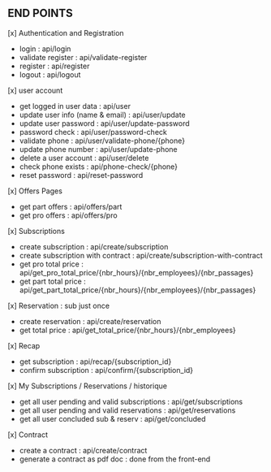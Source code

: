 ## END POINTS

[x] Authentication and Registration

-   login : api/login
-   validate register : api/validate-register
-   register : api/register
-   logout : api/logout

[x] user account

-   get logged in user data : api/user
-   update user info (name & email) : api/user/update
-   update user password : api/user/update-password
-   password check : api/user/password-check
-   validate phone : api/user/validate-phone/{phone}
-   update phone number : api/user/update-phone
-   delete a user account : api/user/delete
-   check phone exists : api/phone-check/{phone}
-   reset password : api/reset-password

[x] Offers Pages

-   get part offers : api/offers/part
-   get pro offers : api/offers/pro

[x] Subscriptions

-   create subscription : api/create/subscription
-   create subscription with contract : api/create/subscription-with-contract
-   get pro total price : api/get_pro_total_price/{nbr_hours}/{nbr_employees}/{nbr_passages}
-   get part total price : api/get_part_total_price/{nbr_hours}/{nbr_employees}/{nbr_passages}

[x] Reservation : sub just once

-   create reservation : api/create/reservation
-   get total price : api/get_total_price/{nbr_hours}/{nbr_employees}

[x] Recap

-   get subscription : api/recap/{subscription_id}
-   confirm subscription : api/confirm/{subscription_id}

[x] My Subscriptions / Reservations / historique

-   get all user pending and valid subscriptions : api/get/subscriptions
-   get all user pending and valid reservations : api/get/reservations
-   get all user concluded sub & reserv : api/get/concluded

[x] Contract

-   create a contract : api/create/contract
-   generate a contract as pdf doc : done from the front-end
